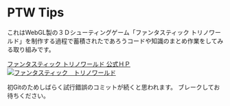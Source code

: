 # PTW Tips

これはWebGL製の３Ｄシューティングゲーム「ファンタスティック トリノワールド」を制作する過程で蓄積されたであろうコードや知識のまとめ作業をしてみる取り組みです。


[ファンタスティック トリノワールド 公式ＨＰ
![ファンタスティック　トリノワールド](https://raw.github.com/wiki/warotarock/ptw_tips/images/ptw_beta_ban016.jpg)  ](http://www.geocities.jp/warotarock/ptw_beta/)

初Gitのためしばらく試行錯誤のコミットが続くと思われます。
ブレークしてお待ちください。
